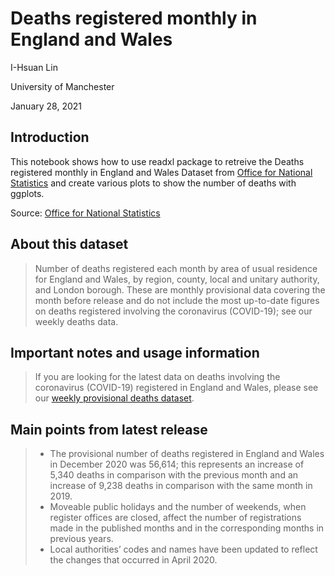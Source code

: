 # Deaths registered monthly in England and Wales

I-Hsuan Lin

University of Manchester

January 28, 2021

## Introduction

This notebook shows how to use readxl package to retreive the Deaths registered monthly in England and Wales Dataset from [Office for National Statistics](https://www.ons.gov.uk/peoplepopulationandcommunity/birthsdeathsandmarriages/deaths/datasets/monthlyfiguresondeathsregisteredbyareaofusualresidence) and create various plots to show the number of deaths with ggplots.

Source: [Office for National Statistics](https://www.ons.gov.uk/peoplepopulationandcommunity/birthsdeathsandmarriages/deaths/datasets/monthlyfiguresondeathsregisteredbyareaofusualresidence)

## About this dataset

> Number of deaths registered each month by area of usual residence for England and Wales, by region, county, local and unitary authority, and London borough. These are monthly provisional data covering the month before release and do not include the most up-to-date figures on deaths registered involving the coronavirus (COVID-19); see our weekly deaths data.

## Important notes and usage information

> If you are looking for the latest data on deaths involving the coronavirus (COVID-19) registered in England and Wales, please see our [weekly provisional deaths dataset](https://www.ons.gov.uk/peoplepopulationandcommunity/birthsdeathsandmarriages/deaths/datasets/weeklyprovisionalfiguresondeathsregisteredinenglandandwales).

## Main points from latest release

> - The provisional number of deaths registered in England and Wales in December 2020 was 56,614; this represents an increase of 5,340 deaths in comparison with the previous month and an increase of 9,238 deaths in comparison with the same month in 2019.
> - Moveable public holidays and the number of weekends, when register offices are closed, affect the number of registrations made in the published months and in the corresponding months in previous years.
> - Local authorities’ codes and names have been updated to reflect the changes that occurred in April 2020.
